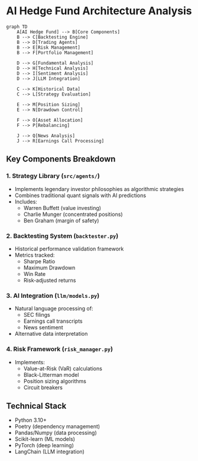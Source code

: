 # AI Hedge Fund Architecture Analysis

```mermaid
graph TD
    A[AI Hedge Fund] --> B[Core Components]
    B --> C[Backtesting Engine]
    B --> D[Trading Agents]
    B --> E[Risk Management]
    B --> F[Portfolio Management]
    
    D --> G[Fundamental Analysis]
    D --> H[Technical Analysis]
    D --> I[Sentiment Analysis]
    D --> J[LLM Integration]
    
    C --> K[Historical Data]
    C --> L[Strategy Evaluation]
    
    E --> M[Position Sizing]
    E --> N[Drawdown Control]
    
    F --> O[Asset Allocation]
    F --> P[Rebalancing]
    
    J --> Q[News Analysis]
    J --> R[Earnings Call Processing]
```

## Key Components Breakdown

### 1. Strategy Library (`src/agents/`)
- Implements legendary investor philosophies as algorithmic strategies
- Combines traditional quant signals with AI predictions
- Includes: 
  - Warren Buffett (value investing)
  - Charlie Munger (concentrated positions)
  - Ben Graham (margin of safety)

### 2. Backtesting System (`backtester.py`)
- Historical performance validation framework
- Metrics tracked:
  - Sharpe Ratio
  - Maximum Drawdown
  - Win Rate
  - Risk-adjusted returns

### 3. AI Integration (`llm/models.py`)
- Natural language processing of:
  - SEC filings
  - Earnings call transcripts
  - News sentiment
- Alternative data interpretation

### 4. Risk Framework (`risk_manager.py`)
- Implements:
  - Value-at-Risk (VaR) calculations
  - Black-Litterman model
  - Position sizing algorithms
  - Circuit breakers

## Technical Stack
- Python 3.10+
- Poetry (dependency management)
- Pandas/Numpy (data processing)
- Scikit-learn (ML models) 
- PyTorch (deep learning)
- LangChain (LLM integration)
